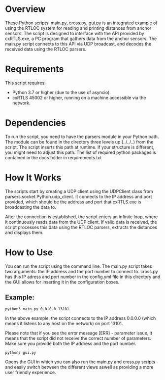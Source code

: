 # Overview
These Python scripts: main.py, cross.py, gui.py is an integrated example of using the RTLOC system for reading and printing distances from anchor sensors. The script is designed to interface with the API provided by cxRTLS.exe, a PC program that gathers data from the anchor sensors. The main.py script connects to this API via UDP broadcast, and decodes the received data using the RTLOC parsers.

# Requirements
This script requires:

- Python 3.7 or higher (due to the use of asyncio).
- cxRTLS 45002 or higher, running on a machine accessible via the network.

# Dependencies
To run the script, you need to have the parsers module in your Python path. The module can be found in the directory three levels up (../../..) from the script. The script inserts this path at runtime. If your structure is different, you might need to adjust this path. The list of required python packages is contained in the docs folder in requirements.txt

# How It Works
The scripts start by creating a UDP client using the UDPClient class from parsers.socket.Python.udp_client. It connects to the IP address and port provided, which should be the address and port that cxRTLS.exe is broadcasting the data to.

After the connection is established, the script enters an infinite loop, where it continuously reads data from the UDP client. If valid data is received, the script processes this data using the RTLOC parsers, extracts the distances and displays them.


# How to Use
You can run the script using the command line. The main.py script takes two arguments: the IP address and the port number to connect to. cross.py has this IP adress and port number in the config.yml file in this directory and the GUI allows for inserting it in the configuration boxes.

## Example:
```
python3 main.py 0.0.0.0 13101
```

In the above example, the script connects to the IP address 0.0.0.0 (which means it listens to any host on the network) on port 13101.

Please note that if you see the error message [ERR] - parameter issue, it means that the script did not receive the correct number of parameters. Make sure you provide both the IP address and the port number.

```
python3 gui.py
```

Opens the GUI in which you can also run the main.py and cross.py scripts and easily switch between the different views aswell as providing a more user friendly experience.
